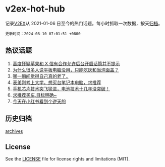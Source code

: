 # v2ex-hot-hub

 记录[V2EX](https://www.v2ex.com/)从 2021-01-06 日至今的热门话题。每小时抓取一次数据，按天[归档](archives)。

`更新时间：2024-08-10 07:01:51 +0800`

## 热议话题

1. [高度怀疑苹果和 X 信有合作允许后台开启话筒并不提示](https://www.v2ex.com/t/1063642)
1. [为什么很多人说平板电脑没用，只能吃灰和当泡面盖？](https://www.v2ex.com/t/1063637)
1. [哪一瞬间觉得自己真的老了..](https://www.v2ex.com/t/1063761)
1. [表弟刚考上大学，想买台笔记本电脑，求推荐](https://www.v2ex.com/t/1063702)
1. [手机芯片技术突飞猛进，电池技术十几年没突破！](https://www.v2ex.com/t/1063671)
1. [求推荐买车,目标明确~](https://www.v2ex.com/t/1063779)
1. [今天在小红书看到个逆天的](https://www.v2ex.com/t/1063856)

## 历史归档

[archives](archives)

## License

See the [LICENSE](LICENSE) file for license rights and limitations (MIT).

